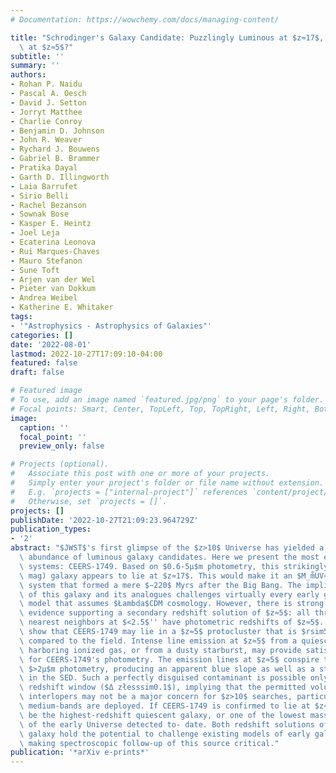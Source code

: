 ```yaml
---
# Documentation: https://wowchemy.com/docs/managing-content/

title: "Schrodinger's Galaxy Candidate: Puzzlingly Luminous at $z≈17$, or Dusty/Quenched\
  \ at $z≈5$?"
subtitle: ''
summary: ''
authors:
- Rohan P. Naidu
- Pascal A. Oesch
- David J. Setton
- Jorryt Matthee
- Charlie Conroy
- Benjamin D. Johnson
- John R. Weaver
- Rychard J. Bouwens
- Gabriel B. Brammer
- Pratika Dayal
- Garth D. Illingworth
- Laia Barrufet
- Sirio Belli
- Rachel Bezanson
- Sownak Bose
- Kasper E. Heintz
- Joel Leja
- Ecaterina Leonova
- Rui Marques-Chaves
- Mauro Stefanon
- Sune Toft
- Arjen van der Wel
- Pieter van Dokkum
- Andrea Weibel
- Katherine E. Whitaker
tags:
- '"Astrophysics - Astrophysics of Galaxies"'
categories: []
date: '2022-08-01'
lastmod: 2022-10-27T17:09:10-04:00
featured: false
draft: false

# Featured image
# To use, add an image named `featured.jpg/png` to your page's folder.
# Focal points: Smart, Center, TopLeft, Top, TopRight, Left, Right, BottomLeft, Bottom, BottomRight.
image:
  caption: ''
  focal_point: ''
  preview_only: false

# Projects (optional).
#   Associate this post with one or more of your projects.
#   Simply enter your project's folder or file name without extension.
#   E.g. `projects = ["internal-project"]` references `content/project/deep-learning/index.md`.
#   Otherwise, set `projects = []`.
projects: []
publishDate: '2022-10-27T21:09:23.964729Z'
publication_types:
- '2'
abstract: "$JWST$'s first glimpse of the $z>10$ Universe has yielded a surprising\
  \ abundance of luminous galaxy candidates. Here we present the most extreme of these\
  \ systems: CEERS-1749. Based on $0.6-5μ$m photometry, this strikingly luminous ($≈$26\
  \ mag) galaxy appears to lie at $z≈17$. This would make it an $M_m̊UV≈-22$, $M_̊⋆≈5times10^9M_rø̊dot$\
  \ system that formed a mere $∼220$ Myrs after the Big Bang. The implied number density\
  \ of this galaxy and its analogues challenges virtually every early galaxy evolution\
  \ model that assumes $Łambda$CDM cosmology. However, there is strong environmental\
  \ evidence supporting a secondary redshift solution of $z≈5$: all three of the galaxy's\
  \ nearest neighbors at $<2.5$'' have photometric redshifts of $z≈5$. Further, we\
  \ show that CEERS-1749 may lie in a $z≈5$ protocluster that is $rsim5times$ overdense\
  \ compared to the field. Intense line emission at $z≈5$ from a quiescent galaxy\
  \ harboring ionized gas, or from a dusty starburst, may provide satisfactory explanations\
  \ for CEERS-1749's photometry. The emission lines at $z≈5$ conspire to boost the\
  \ $>2μ$m photometry, producing an apparent blue slope as well as a strong break\
  \ in the SED. Such a perfectly disguised contaminant is possible only in a narrow\
  \ redshift window ($Δ złesssim0.1$), implying that the permitted volume for such\
  \ interlopers may not be a major concern for $z>10$ searches, particularly when\
  \ medium-bands are deployed. If CEERS-1749 is confirmed to lie at $z≈5$, it will\
  \ be the highest-redshift quiescent galaxy, or one of the lowest mass dusty galaxies\
  \ of the early Universe detected to- date. Both redshift solutions of this intriguing\
  \ galaxy hold the potential to challenge existing models of early galaxy evolution,\
  \ making spectroscopic follow-up of this source critical."
publication: '*arXiv e-prints*'
---
```

